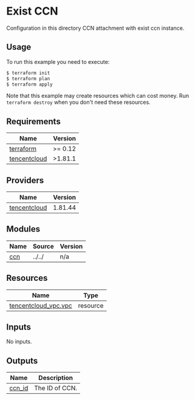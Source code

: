 # Exist CCN

Configuration in this directory CCN attachment with exist ccn instance.

## Usage

To run this example you need to execute:

```bash
$ terraform init
$ terraform plan
$ terraform apply
```

Note that this example may create resources which can cost money. Run `terraform destroy` when you don't need these resources.

<!-- BEGIN_TF_DOCS -->
## Requirements

| Name | Version |
|------|---------|
| <a name="requirement_terraform"></a> [terraform](#requirement\_terraform) | >= 0.12 |
| <a name="requirement_tencentcloud"></a> [tencentcloud](#requirement\_tencentcloud) | >1.81.1 |

## Providers

| Name | Version |
|------|---------|
| <a name="provider_tencentcloud"></a> [tencentcloud](#provider\_tencentcloud) | 1.81.44 |

## Modules

| Name | Source | Version |
|------|--------|---------|
| <a name="module_ccn"></a> [ccn](#module\_ccn) | ../../ | n/a |

## Resources

| Name | Type |
|------|------|
| [tencentcloud_vpc.vpc](https://registry.terraform.io/providers/tencentcloudstack/tencentcloud/latest/docs/resources/vpc) | resource |

## Inputs

No inputs.

## Outputs

| Name | Description |
|------|-------------|
| <a name="output_ccn_id"></a> [ccn\_id](#output\_ccn\_id) | The ID of CCN. |
<!-- END_TF_DOCS -->